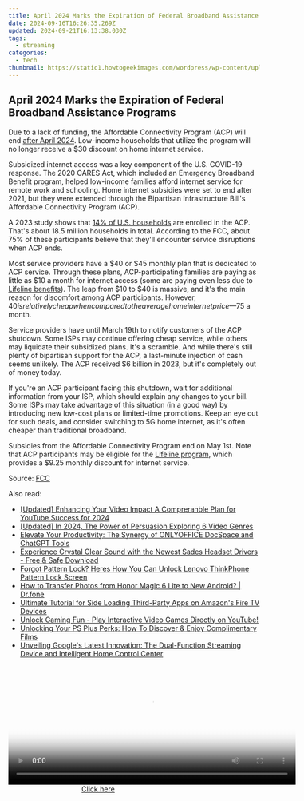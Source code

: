 ```yaml
---
title: April 2024 Marks the Expiration of Federal Broadband Assistance Programs
date: 2024-09-16T16:26:35.269Z
updated: 2024-09-21T16:13:38.030Z
tags:
  - streaming
categories:
  - tech
thumbnail: https://static1.howtogeekimages.com/wordpress/wp-content/uploads/2024/03/52577999789_6417edb804_o.jpg
---
```


## April 2024 Marks the Expiration of Federal Broadband Assistance Programs

Due to a lack of funding, the Affordable Connectivity Program (ACP) will end [after April 2024](http://docs.fcc.gov/public/attachments/DOC-400895A1.pdf). Low-income households that utilize the program will no longer receive a $30 discount on home internet service.

 Subsidized internet access was a key component of the U.S. COVID-19 response. The 2020 CARES Act, which included an Emergency Broadband Benefit program, helped low-income families afford internet service for remote work and schooling. Home internet subsidies were set to end after 2021, but they were extended through the Bipartisan Infrastructure Bill's Affordable Connectivity Program (ACP).

 A 2023 study shows that [14% of U.S. households](http://www.commonsensemedia.org/kids-action/articles/how-successful-is-the-affordable-connectivity-program) are enrolled in the ACP. That's about 18.5 million households in total. According to the FCC, about 75% of these participants believe that they'll encounter service disruptions when ACP ends.

 Most service providers have a $40 or $45 monthly plan that is dedicated to ACP service. Through these plans, ACP-participating families are paying as little as $10 a month for internet access (some are paying even less due to [Lifeline benefits](https://www.fcc.gov/general/lifeline-program-low-income-consumers)). The leap from $10 to $40 is massive, and it's the main reason for discomfort among ACP participants. However, $40 is relatively cheap when compared to the average home internet price—$75 a month.

 Service providers have until March 19th to notify customers of the ACP shutdown. Some ISPs may continue offering cheap service, while others may liquidate their subsidized plans. It's a scramble. And while there's still plenty of bipartisan support for the ACP, a last-minute injection of cash seems unlikely. The ACP received $6 billion in 2023, but it's completely out of money today.

 If you're an ACP participant facing this shutdown, wait for additional information from your ISP, which should explain any changes to your bill. Some ISPs may take advantage of this situation (in a good way) by introducing new low-cost plans or limited-time promotions. Keep an eye out for such deals, and consider switching to 5G home internet, as it's often cheaper than traditional broadband.

 Subsidies from the Affordable Connectivity Program end on May 1st. Note that ACP participants may be eligible for the [Lifeline program](https://www.fcc.gov/lifeline-consumers), which provides a $9.25 monthly discount for internet service.

 Source: [FCC](https://docs.fcc.gov/public/attachments/DOC-400895A1.pdf)

<ins class="adsbygoogle"
     style="display:block"
     data-ad-format="autorelaxed"
     data-ad-client="ca-pub-7571918770474297"
     data-ad-slot="1223367746"></ins>

<ins class="adsbygoogle"
     style="display:block"
     data-ad-client="ca-pub-7571918770474297"
     data-ad-slot="8358498916"
     data-ad-format="auto"
     data-full-width-responsive="true"></ins>

<span class="atpl-alsoreadstyle">Also read:</span>
<div><ul>
<li><a href="https://facebook-record-videos.techidaily.com/updated-enhancing-your-video-impact-a-compreranble-plan-for-youtube-success-for-2024/"><u>[Updated] Enhancing Your Video Impact A Compreranble Plan for YouTube Success for 2024</u></a></li>
<li><a href="https://fox-blue.techidaily.com/updated-in-2024-the-power-of-persuasion-exploring-6-video-genres/"><u>[Updated] In 2024, The Power of Persuasion Exploring 6 Video Genres</u></a></li>
<li><a href="https://tech-hub.techidaily.com/elevate-your-productivity-the-synergy-of-onlyoffice-docspace-and-chatgpt-tools/"><u>Elevate Your Productivity: The Synergy of ONLYOFFICE DocSpace and ChatGPT Tools</u></a></li>
<li><a href="https://driver-download.techidaily.com/1722965052667-experience-crystal-clear-sound-with-the-newest-sades-headset-drivers-free-and-safe-download/"><u>Experience Crystal Clear Sound with the Newest Sades Headset Drivers - Free & Safe Download</u></a></li>
<li><a href="https://android-unlock.techidaily.com/forgot-pattern-lock-heres-how-you-can-unlock-lenovo-thinkphone-pattern-lock-screen-by-drfone-android/"><u>Forgot Pattern Lock? Heres How You Can Unlock Lenovo ThinkPhone Pattern Lock Screen</u></a></li>
<li><a href="https://android-transfer.techidaily.com/how-to-transfer-photos-from-honor-magic-6-lite-to-new-android-drfone-by-drfone-transfer-from-android-transfer-from-android/"><u>How to Transfer Photos from Honor Magic 6 Lite to New Android? | Dr.fone</u></a></li>
<li><a href="https://media-tips.techidaily.com/ultimate-tutorial-for-side-loading-third-party-apps-on-amazons-fire-tv-devices/"><u>Ultimate Tutorial for Side Loading Third-Party Apps on Amazon's Fire TV Devices</u></a></li>
<li><a href="https://media-tips.techidaily.com/unlock-gaming-fun-play-interactive-video-games-directly-on-youtube/"><u>Unlock Gaming Fun - Play Interactive Video Games Directly on YouTube!</u></a></li>
<li><a href="https://media-tips.techidaily.com/unlocking-your-ps-plus-perks-how-to-discover-and-enjoy-complimentary-films/"><u>Unlocking Your PS Plus Perks: How To Discover & Enjoy Complimentary Films</u></a></li>
<li><a href="https://media-tips.techidaily.com/unveiling-googles-latest-innovation-the-dual-function-streaming-device-and-intelligent-home-control-center/"><u>Unveiling Google's Latest Innovation: The Dual-Function Streaming Device and Intelligent Home Control Center</u></a></li>
</ul></div>

<!-- affiliate ads begin -->
<span id="1983575">
					<video width="576" height="240" style="cursor:pointer"
           poster="//a.impactradius-go.com/display-clicktoplayimage/1983575.png"
           onclick="if(!this.playClicked){this.play();this.setAttribute('controls',true);this.playClicked=true;}">
	   <source src="//a.impactradius-go.com/display-ad/22993-1983575">
	   <img src="//a.impactradius-go.com/display-clicktoplayimage/1983575.png" style="border: none; height: 100%; width: 100%; object-fit: contain">
	</video>
	<div style="width:360px;text-align:center"><a href="javascript:window.open(decodeURIComponent('https%3A%2F%2Fhomestyler.sjv.io%2Fc%2F5597632%2F1983575%2F22993'), '_blank');void(0);">Click here</a></div>
</span>
<img height="0" width="0" src="https://imp.pxf.io/i/5597632/1983575/22993" style="position:absolute;visibility:hidden;" border="0" />
<!-- affiliate ads end -->

